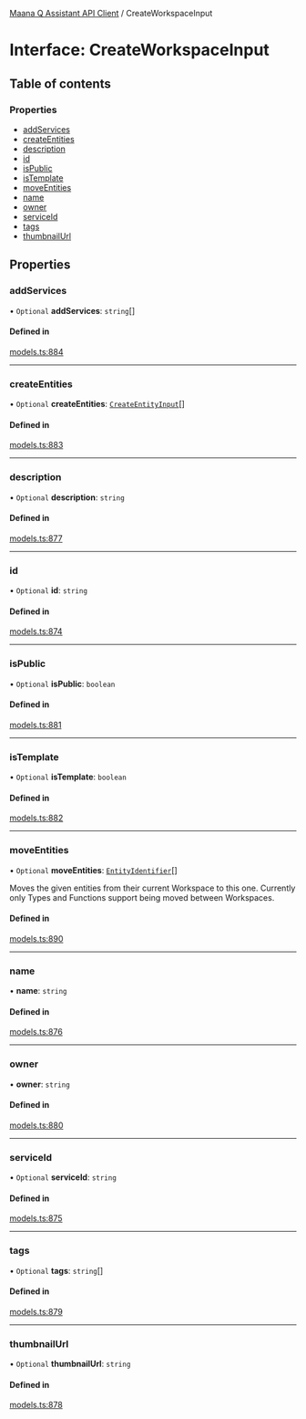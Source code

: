 [Maana Q Assistant API Client](../README.md) / CreateWorkspaceInput

# Interface: CreateWorkspaceInput

## Table of contents

### Properties

- [addServices](CreateWorkspaceInput.md#addservices)
- [createEntities](CreateWorkspaceInput.md#createentities)
- [description](CreateWorkspaceInput.md#description)
- [id](CreateWorkspaceInput.md#id)
- [isPublic](CreateWorkspaceInput.md#ispublic)
- [isTemplate](CreateWorkspaceInput.md#istemplate)
- [moveEntities](CreateWorkspaceInput.md#moveentities)
- [name](CreateWorkspaceInput.md#name)
- [owner](CreateWorkspaceInput.md#owner)
- [serviceId](CreateWorkspaceInput.md#serviceid)
- [tags](CreateWorkspaceInput.md#tags)
- [thumbnailUrl](CreateWorkspaceInput.md#thumbnailurl)

## Properties

### addServices

• `Optional` **addServices**: `string`[]

#### Defined in

[models.ts:884](https://github.com/maana-io/q-assistant-client/blob/develop/src/models.ts#L884)

___

### createEntities

• `Optional` **createEntities**: [`CreateEntityInput`](CreateEntityInput.md)[]

#### Defined in

[models.ts:883](https://github.com/maana-io/q-assistant-client/blob/develop/src/models.ts#L883)

___

### description

• `Optional` **description**: `string`

#### Defined in

[models.ts:877](https://github.com/maana-io/q-assistant-client/blob/develop/src/models.ts#L877)

___

### id

• `Optional` **id**: `string`

#### Defined in

[models.ts:874](https://github.com/maana-io/q-assistant-client/blob/develop/src/models.ts#L874)

___

### isPublic

• `Optional` **isPublic**: `boolean`

#### Defined in

[models.ts:881](https://github.com/maana-io/q-assistant-client/blob/develop/src/models.ts#L881)

___

### isTemplate

• `Optional` **isTemplate**: `boolean`

#### Defined in

[models.ts:882](https://github.com/maana-io/q-assistant-client/blob/develop/src/models.ts#L882)

___

### moveEntities

• `Optional` **moveEntities**: [`EntityIdentifier`](EntityIdentifier.md)[]

Moves the given entities from their current Workspace to this one.
Currently only Types and Functions support being moved between Workspaces.

#### Defined in

[models.ts:890](https://github.com/maana-io/q-assistant-client/blob/develop/src/models.ts#L890)

___

### name

• **name**: `string`

#### Defined in

[models.ts:876](https://github.com/maana-io/q-assistant-client/blob/develop/src/models.ts#L876)

___

### owner

• **owner**: `string`

#### Defined in

[models.ts:880](https://github.com/maana-io/q-assistant-client/blob/develop/src/models.ts#L880)

___

### serviceId

• `Optional` **serviceId**: `string`

#### Defined in

[models.ts:875](https://github.com/maana-io/q-assistant-client/blob/develop/src/models.ts#L875)

___

### tags

• `Optional` **tags**: `string`[]

#### Defined in

[models.ts:879](https://github.com/maana-io/q-assistant-client/blob/develop/src/models.ts#L879)

___

### thumbnailUrl

• `Optional` **thumbnailUrl**: `string`

#### Defined in

[models.ts:878](https://github.com/maana-io/q-assistant-client/blob/develop/src/models.ts#L878)
